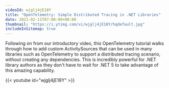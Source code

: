 ```yaml
---
videoId: wjglj4jE18Y
title: "OpenTelemetry: Simple Distributed Tracing in .NET Libraries"
date: 2021-02-11T07:00:09+00:00
thumbnail: "https://i.ytimg.com/vi/wjglj4jE18Y/hqdefault.jpg"
includeInSitemap: true
---
```


Following on from our introductory video, this OpenTelemetry tutorial walks through how to add custom ActivitySources that can be used in many libraries such as OpenTelemetry to support a distributed tracing scenario, without creating any dependencies. This is incredibly powerful for .NET library authors as they don't have to wait for .NET 5 to take advantage of this amazing capability.

<!--more-->

{{< youtube id="wjglj4jE18Y" >}}

